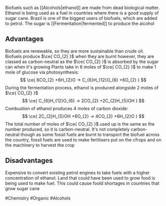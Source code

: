 Biofuels such as [[Alcohols|ethanol]] are made from dead biological matter. Ethanol is being used as a fuel in countries where there is a good supply of sugar cane. Brazil is one of the biggest users of biofuels, which are added to petrol. The sugar is [[Fermentation|fermented]] to produce the alcohol
## Advantages
Biofuels are renewable, so they are more sustainable than crude oil. Biofuels produce $\ce{ CO_{2} }$ when they are burnt however, they are classed as carbon-neutral as the $\ce{ CO_{2} }$ is absorbed by the sugar can when it's growing
Plants take in 6 moles of $\ce{ CO_{2} }$ to make 1 mole of glucose via photosynthesis:
$$
\ce{ 6CO_{2} +6H_{2}O -> C_{6}H_{12}O_{6} +6O_{2} }
$$
During the fermentation process, ethanol is produced alongside 2 moles of $\ce{ CO_{2} }$
$$
\ce{ C_{6}H_{12}O_{6} -> 2CO_{2} +2C_{2}H_{5}OH }
$$
Combustion of ethanol produces 4 moles of carbon dioxide:
$$
\ce{ 2C_{2}H_{5}OH +6O_{2} -> 4CO_{2} +6H_{2}O }
$$
The total number of moles of $\ce{ CO_{2} }$ used up is the same as the number produced, so it is carbon-neutral. It's not completely carbon-neutral though as some fossil fuels are burnt to transport the biofuel across the country, fossil fuels are used to make fertilisers put on the cfrops and on the machinery to harvest the crop
## Disadvantages
Expensive to convert existing petrol engines to take fuels with a higher concentration of ethanol. Land that could have been used to grow food is being used to make fuel. This could cause foold shortages in countries that grow sugar cane

#Chemistry #Organic #Alcohols 